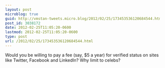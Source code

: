 ```yaml
---
layout: post
microblog: true
guid: http://vmstan-tweets.micro.blog/2012/02/25/173453536120684544.html
post_id: 3038172
date: 2012-02-25T11:05:20-0600
lastmod: 2012-02-25T11:05:20-0600
type: post
url: /2012/02/25/173453536120684544.html
---
```

Would you be willing to pay a fee (say, $5 a year) for verified status on sites like Twitter, Facebook and LinkedIn? Why limit to celebs?

